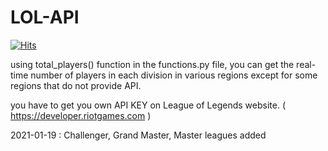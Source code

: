# LOL-API

[![Hits](https://hits.seeyoufarm.com/api/count/incr/badge.svg?url=https%3A%2F%2Fgithub.com%2Fbetween0n1%2FLOL-API&count_bg=%2379C83D&title_bg=%23555555&icon=&icon_color=%23E7E7E7&title=hits&edge_flat=false)](https://hits.seeyoufarm.com)

using total_players() function in the functions.py file, you can get the real-time number of players in each division in various regions except for some regions that do not provide API.

you have to get you own API KEY on League of Legends website. ( https://developer.riotgames.com )






2021-01-19 : Challenger, Grand Master, Master leagues added 
